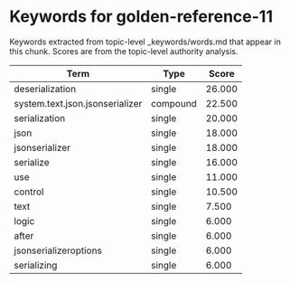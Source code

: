# Keywords for golden-reference-11

Keywords extracted from topic-level _keywords/words.md that appear in this chunk.
Scores are from the topic-level authority analysis.

| Term | Type | Score |
|------|------|-------|
| deserialization | single | 26.000 |
| system.text.json.jsonserializer | compound | 22.500 |
| serialization | single | 20.000 |
| json | single | 18.000 |
| jsonserializer | single | 18.000 |
| serialize | single | 16.000 |
| use | single | 11.000 |
| control | single | 10.500 |
| text | single | 7.500 |
| logic | single | 6.000 |
| after | single | 6.000 |
| jsonserializeroptions | single | 6.000 |
| serializing | single | 6.000 |
